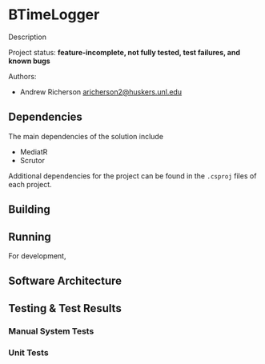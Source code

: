 # BTimeLogger
Description

Project status: **feature-incomplete, not fully tested, test failures, and known bugs**

Authors:
*	Andrew Richerson <aricherson2@huskers.unl.edu>

## Dependencies

The main dependencies of the solution include
- MediatR
- Scrutor

Additional dependencies for the project can be found in the `.csproj` files of each project.

## Building 

## Running 

For development, 

## Software Architecture


## Testing & Test Results 

### Manual System Tests

### Unit Tests
